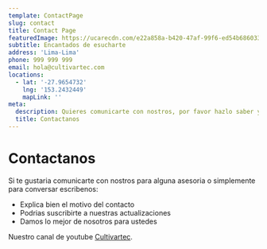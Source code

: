 ```yaml
---
template: ContactPage
slug: contact
title: Contact Page
featuredImage: https://ucarecdn.com/e22a858a-b420-47af-99f6-ed54b6860333/
subtitle: Encantados de esucharte
address: 'Lima-Lima'
phone: 999 999 999
email: hola@cultivartec.com
locations:
  - lat: '-27.9654732'
    lng: '153.2432449'
    mapLink: ''
meta:
  description: Quieres comunicarte con nostros, por favor hazlo saber ya que estamos muy interesados en comunicarnos con personas interesadas en la tecnologia
  title: Contactanos
---
```


# Contactanos

Si te gustaria comunicarte con nostros para alguna asesoria o simplemente para conversar escribenos:

- Explica bien el motivo del contacto
- Podrias suscribirte a nuestras actualizaciones
- Damos lo mejor de nosotros para ustedes

Nuestro canal de youtube [Cultivartec](https://www.youtube.com/channel/UC5A8So_YwrV-QQY2EJKe6fg).
